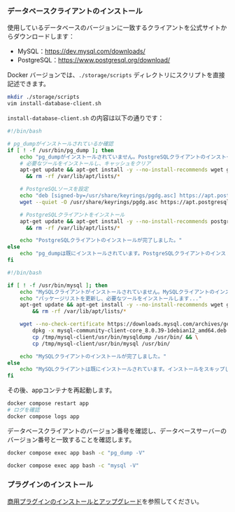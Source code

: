 ### データベースクライアントのインストール

使用しているデータベースのバージョンに一致するクライアントを公式サイトからダウンロードします：

- MySQL：https://dev.mysql.com/downloads/
- PostgreSQL：https://www.postgresql.org/download/

Docker バージョンでは、`./storage/scripts` ディレクトリにスクリプトを直接記述できます。

```bash
mkdir ./storage/scripts
vim install-database-client.sh
```

`install-database-client.sh` の内容は以下の通りです：

<Tabs>

<div label="PostgreSQL" name="PostgreSQL">

```bash
#!/bin/bash

# pg_dumpがインストールされているか確認
if [ ! -f /usr/bin/pg_dump ]; then
    echo "pg_dumpがインストールされていません。PostgreSQLクライアントのインストールを開始します..."
    # 必要なツールをインストールし、キャッシュをクリア
    apt-get update && apt-get install -y --no-install-recommends wget gnupg \
      && rm -rf /var/lib/apt/lists/*

    # PostgreSQLソースを設定
    echo "deb [signed-by=/usr/share/keyrings/pgdg.asc] https://apt.postgresql.org/pub/repos/apt bookworm-pgdg main" > /etc/apt/sources.list.d/pgdg.list
    wget --quiet -O /usr/share/keyrings/pgdg.asc https://apt.postgresql.org/pub/repos/apt/ACCC4CF8.asc

    # PostgreSQLクライアントをインストール
    apt-get update && apt-get install -y --no-install-recommends postgresql-client-16 \
      && rm -rf /var/lib/apt/lists/*

    echo "PostgreSQLクライアントのインストールが完了しました。"
else
    echo "pg_dumpは既にインストールされています。PostgreSQLクライアントのインストールをスキップします。"
fi
```

</div>
<div label="MySQL/MariaDB" name="MySQL/MariaDB">

```bash
#!/bin/bash

if [ ! -f /usr/bin/mysql ]; then
    echo "MySQLクライアントがインストールされていません。MySQLクライアントのインストールを開始します..."
    echo "パッケージリストを更新し、必要なツールをインストールします..."
    apt-get update && apt-get install -y --no-install-recommends wget gnupg \
        && rm -rf /var/lib/apt/lists/*

    wget --no-check-certificate https://downloads.mysql.com/archives/get/p/23/file/mysql-community-client-core_8.0.39-1debian12_amd64.deb && \
        dpkg -x mysql-community-client-core_8.0.39-1debian12_amd64.deb /tmp/mysql-client && \
        cp /tmp/mysql-client/usr/bin/mysqldump /usr/bin/ && \
        cp /tmp/mysql-client/usr/bin/mysql /usr/bin/

    echo "MySQLクライアントのインストールが完了しました。"
else
    echo "MySQLクライアントは既にインストールされています。インストールをスキップします。"
fi
```

</div>

</Tabs>

その後、appコンテナを再起動します。

```bash
docker compose restart app
# ログを確認
docker compose logs app
```

データベースクライアントのバージョン番号を確認し、データベースサーバーのバージョン番号と一致することを確認します。

<Tabs>
<div label="PostgreSQL" name="PostgreSQL">

```bash
docker compose exec app bash -c "pg_dump -V"
```

</div>
<div label="MySQL/MariaDB" name="MySQL/MariaDB">

```bash
docker compose exec app bash -c "mysql -V"
```
</div>
</Tabs>

### プラグインのインストール

[商用プラグインのインストールとアップグレード](/welcome/getting-started/plugin)を参照してください。

